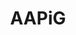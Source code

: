 ---
title: AAPiG
menu: main
weight: -100
banner:
  enabled: true
  message: "Explore Our Upcoming Events!"
  link: "/events/currentevents"
indexText: >-
  # Asian Americans and Pacific Islanders in Geosciences

  ![AAPIiG front image.](aapiig-website-front-page-4_2021.png)


  Asian Americans and Pacific Islanders in Geosciences (AAPIiG) is a grassroots, member-driven organization committed to building a community that supports AAPIs within geosciences.


  Learn more about **[our mission](https://www.aapigeosci.org/whoweare/ourmission/)**, **[our origin story](https://www.aapigeosci.org/whoweare/ourstory/)**, and **[how to get involved](https://www.aapigeosci.org/getinvolved/)** and **[support us](https://www.aapigeosci.org/supportus/)**.

---